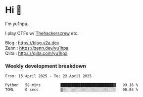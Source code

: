 # Hi 👋

I'm yu1hpa.

I play CTFs w/ [Thehackerscrew](https://www.thehackerscrew.team/) etc.

Blog : https://blog.y2a.dev  
Zenn : https://zenn.dev/yu1hpa  
Qiita : https://qiita.com/yu1hpa  

### Weekly development breakdown

<!--START_SECTION:waka-->

```txt
From: 15 April 2025 - To: 22 April 2025

Python   58 mins         ████████████████████████▓   99.16 %
TOML     0 secs          ▒░░░░░░░░░░░░░░░░░░░░░░░░   00.84 %
```

<!--END_SECTION:waka-->

